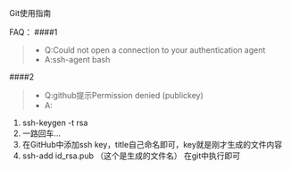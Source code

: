 Git使用指南

FAQ：
####1
>* Q:Could not open a connection to your authentication agent
>* A:ssh-agent bash

####2
>* Q:github提示Permission denied (publickey)
>* A:  
  
  1) ssh-keygen -t rsa  
  2) 一路回车...  
  3) 在GitHub中添加ssh key，title自己命名即可，key就是刚才生成的文件内容  
  4) ssh-add id_rsa.pub （这个是生成的文件名） 在git中执行即可

